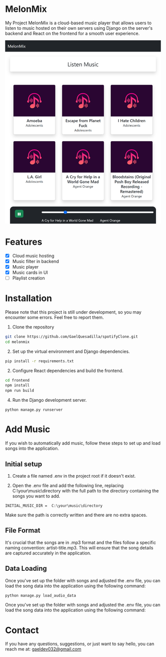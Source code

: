 # MelonMix

My Project
MelonMix is a cloud-based music player that allows users to listen to music hosted on their own servers using Django on the server's backend and React on the frontend for a smooth user experience.

![MelonMix](images/app.png)

# Features

- [x] Cloud music hosting
- [x] Music filter in backend
- [x] Music player
- [x] Music cards in UI
- [ ] Playlist creation

# Installation

Please note that this project is still under development, so you may encounter some errors. Feel free to report them.

1. Clone the repository

```bash
git clone https://github.com/GaelQuesadilla/spotifyClone.git
cd melonmix
```

2. Set up the virtual environment and Django dependencies.

```bash
pip install -r requirements.txt
```

2. Configure React dependencies and build the frontend.

```bash
cd frontend
npm install
npm run build
```

4. Run the Django development server.

```bach
python manage.py runserver
```

# Add Music

If you wish to automatically add music, follow these steps to set up and load songs into the application.

## Initial setup

1. Create a file named .env in the project root if it doesn't exist.

2. Open the .env file and add the following line, replacing C:\your\music\directory with the full path to the directory containing the songs you want to add.

```env
INITIAL_MUSIC_DIR =  C:\your\music\directory
```

Make sure the path is correctly written and there are no extra spaces.

## File Format

It's crucial that the songs are in .mp3 format and the files follow a specific naming convention: artist-title.mp3. This will ensure that the song details are captured accurately in the application.

## Data Loading

Once you've set up the folder with songs and adjusted the .env file, you can load the song data into the application using the following command:

```bat
python manage.py load_audio_data
```

Once you've set up the folder with songs and adjusted the .env file, you can load the song data into the application using the following command:

# Contact

If you have any questions, suggestions, or just want to say hello, you can reach me at: gaeldev032@gmail.com
